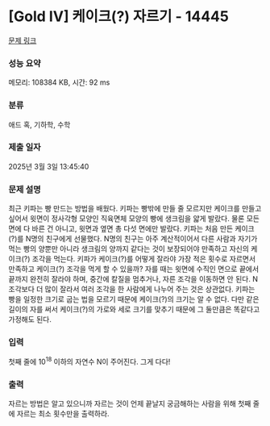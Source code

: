 # [Gold IV] 케이크(?) 자르기 - 14445 

[문제 링크](https://www.acmicpc.net/problem/14445) 

### 성능 요약

메모리: 108384 KB, 시간: 92 ms

### 분류

애드 혹, 기하학, 수학

### 제출 일자

2025년 3월 3일 13:45:40

### 문제 설명

<p>최근 키파는 빵 만드는 방법을 배웠다. 키파는 빵밖에 만들 줄 모르지만 케이크를 만들고 싶어서 윗면이 정사각형 모양인 직육면체 모양의 빵에 생크림을 얇게 발랐다. 물론 모든 면에 다 바른 건 아니고, 윗면과 옆면 총 다섯 면에만 발랐다. 키파는 처음 만든 케이크(?)를 N명의 친구에게 선물했다. N명의 친구는 아주 계산적이어서 다른 사람과 자기가 먹는 빵의 양뿐만 아니라 생크림의 양까지 같다는 것이 보장되어야 만족하고 자신의 케이크(?) 조각을 먹는다. 키파가 케이크(?)를 어떻게 잘라야 가장 적은 횟수로 자르면서 만족하고 케이크(?) 조각을 먹게 할 수 있을까? 자를 때는 윗면에 수직인 면으로 끝에서 끝까지 완전히 잘라야 하며, 중간에 칼질을 멈추거나, 자른 조각을 이동하면 안 된다. N조각보다 더 많이 잘라서 여러 조각을 한 사람에게 나누어 주는 것은 상관없다. 키파는 빵을 일정한 크기로 굽는 법을 모르기 때문에 케이크(?)의 크기는 알 수 없다. 다만 같은 길이의 자를 써서 케이크(?)의 가로와 세로 크기를 맞추기 때문에 그 둘만큼은 똑같다고 가정해도 된다.</p>

### 입력 

 <p>첫째 줄에 10<sup>18</sup> 이하의 자연수 N이 주어진다. 그게 다다!</p>

### 출력 

 <p>자르는 방법은 알고 있으니까 자르는 것이 언제 끝날지 궁금해하는 사람을 위해 첫째 줄에 자르는 최소 횟수만을 출력하라.</p>

